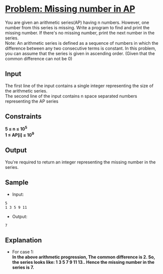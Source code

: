 # [Problem: Missing number in AP](https://my.newtonschool.co/playground/code/y91kcanr4org)

You are given an arithmetic series(AP) having n numbers. However, one number from this series is missing. Write a program to find and print the missing number. If there's no missing number, print the next number in the series.
<br>
Note: An arithmetic series is defined as a sequence of numbers in which the difference between any two consecutive terms is constant. In this problem, you can assume that the series is given in ascending order. (Given that the common difference can not be 0)

## Input

The first line of the input contains a single integer representing the size of the arithmetic series.<br>
The second line of the input contains n space separated numbers representing the AP series

## Constraints

**5 ≤ n ≤ 10<sup>5</sup> <br>
1 ≤ AP[i] ≤ 10<sup>9</sup>**

## Output

You're required to return an integer representing the missing number in the series.

## Sample

- Input:
```
5
1 3 5 9 11
```

- Output:
```
7
```

## Explanation

- For case 1: <br> **In the above arithmetic progression, The common difference is 2.
So, the series looks like: 1 3 5 7 9 11 13..
Hence the missing number in the series is 7.**
